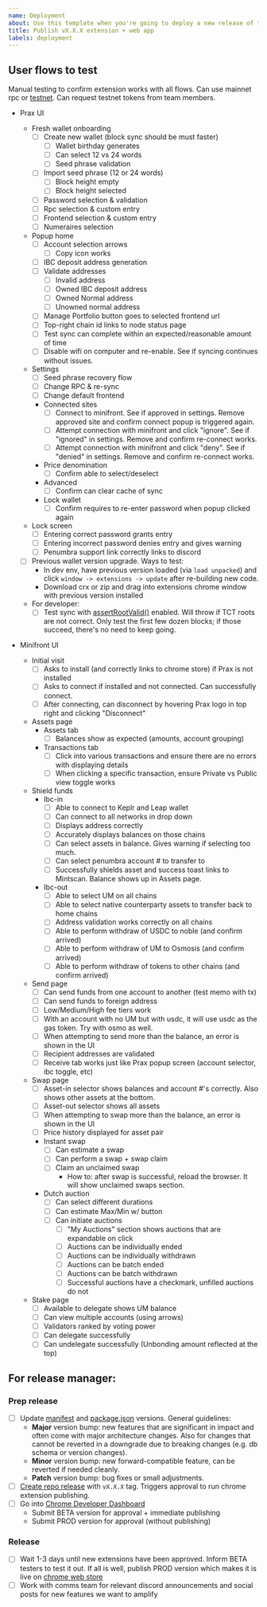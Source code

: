 ```yaml
---
name: Deployment
about: Use this template when you're going to deploy a new release of the extension and web app.
title: Publish vX.X.X extension + web app
labels: deployment
---
```


## User flows to test

Manual testing to confirm extension works with all flows. Can use mainnet rpc or [testnet](https://testnet.plinfra.net/). Can request testnet tokens from team members.

- Prax UI

  - Fresh wallet onboarding
    - [ ] Create new wallet (block sync should be must faster)
      - [ ] Wallet birthday generates
      - [ ] Can select 12 vs 24 words
      - [ ] Seed phrase validation
    - [ ] Import seed phrase (12 or 24 words)
      - [ ] Block height empty
      - [ ] Block height selected
    - [ ] Password selection & validation
    - [ ] Rpc selection & custom entry
    - [ ] Frontend selection & custom entry
    - [ ] Numeraires selection
  - Popup home
    - [ ] Account selection arrows
      - [ ] Copy icon works
    - [ ] IBC deposit address generation
    - [ ] Validate addresses
      - [ ] Invalid address
      - [ ] Owned IBC deposit address
      - [ ] Owned Normal address
      - [ ] Unowned normal address
    - [ ] Manage Portfolio button goes to selected frontend url
    - [ ] Top-right chain id links to node status page
    - [ ] Test sync can complete within an expected/reasonable amount of time
    - [ ] Disable wifi on computer and re-enable. See if syncing continues without issues.
  - Settings
    - [ ] Seed phrase recovery flow
    - [ ] Change RPC & re-sync
    - [ ] Change default frontend
    - Connected sites
      - [ ] Connect to minifront. See if approved in settings. Remove approved site and confirm connect popup is triggered again.
      - [ ] Attempt connection with minifront and click "ignore". See if "ignored" in settings. Remove and confirm re-connect works.
      - [ ] Attempt connection with minifront and click "deny". See if "denied" in settings. Remove and confirm re-connect works.
    - Price denomination
      - [ ] Confirm able to select/deselect
    - Advanced
      - [ ] Confirm can clear cache of sync
    - Lock wallet
      - [ ] Confirm requires to re-enter password when popup clicked again
  - Lock screen
    - [ ] Entering correct password grants entry
    - [ ] Entering incorrect password denies entry and gives warning
    - [ ] Penumbra support link correctly links to discord
  - [ ] Previous wallet version upgrade. Ways to test:
    - In dev env, have previous version loaded (via `load unpacked`) and click `window -> extensions -> update` after re-building new code.
    - Download crx or zip and drag into extensions chrome window with previous version installed
  - For developer:
    - [ ] Test sync with [assertRootValid()](https://github.com/prax-wallet/web/blob/main/docs/debugging.md) enabled. Will throw if TCT roots are not correct. Only test the first few dozen blocks; if those succeed, there's no need to keep going.

- Minifront UI
  - Initial visit
    - [ ] Asks to install (and correctly links to chrome store) if Prax is not installed
    - [ ] Asks to connect if installed and not connected. Can successfully connect.
    - [ ] After connecting, can disconnect by hovering Prax logo in top right and clicking "Disconnect"
  - Assets page
    - Assets tab
      - [ ] Balances show as expected (amounts, account grouping)
    - Transactions tab
      - [ ] Click into various transactions and ensure there are no errors with displaying details
      - [ ] When clicking a specific transaction, ensure Private vs Public view toggle works
  - Shield funds
    - Ibc-in
      - [ ] Able to connect to Keplr and Leap wallet
      - [ ] Can connect to all networks in drop down
      - [ ] Displays address correctly
      - [ ] Accurately displays balances on those chains
      - [ ] Can select assets in balance. Gives warning if selecting too much.
      - [ ] Can select penumbra account # to transfer to
      - [ ] Successfully shields asset and success toast links to Mintscan. Balance shows up in Assets page.
    - Ibc-out
      - [ ] Able to select UM on all chains
      - [ ] Able to select native counterparty assets to transfer back to home chains
      - [ ] Address validation works correctly on all chains
      - [ ] Able to perform withdraw of USDC to noble (and confirm arrived)
      - [ ] Able to perform withdraw of UM to Osmosis (and confirm arrived)
      - [ ] Able to perform withdraw of tokens to other chains (and confirm arrived)
  - Send page
    - [ ] Can send funds from one account to another (test memo with tx)
    - [ ] Can send funds to foreign address
    - [ ] Low/Medium/High fee tiers work
    - [ ] With an account with no UM but with usdc, it will use usdc as the gas token. Try with osmo as well.
    - [ ] When attempting to send more than the balance, an error is shown in the UI
    - [ ] Recipient addresses are validated
    - [ ] Receive tab works just like Prax popup screen (account selector, ibc toggle, etc)
  - Swap page
    - [ ] Asset-in selector shows balances and account #'s correctly. Also shows other assets at the bottom.
    - [ ] Asset-out selector shows all assets
    - [ ] When attempting to swap more than the balance, an error is shown in the UI
    - [ ] Price history displayed for asset pair
    - Instant swap
      - [ ] Can estimate a swap
      - [ ] Can perform a swap + swap claim
      - [ ] Claim an unclaimed swap
        - How to: after swap is successful, reload the browser. It will show unclaimed swaps section.
    - Dutch auction
      - [ ] Can select different durations
      - [ ] Can estimate Max/Min w/ button
      - [ ] Can initiate auctions
        - [ ] "My Auctions" section shows auctions that are expandable on click
        - [ ] Auctions can be individually ended
        - [ ] Auctions can be individually withdrawn
        - [ ] Auctions can be batch ended
        - [ ] Auctions can be batch withdrawn
        - [ ] Successful auctions have a checkmark, unfilled auctions do not
  - Stake page
    - [ ] Available to delegate shows UM balance
    - [ ] Can view multiple accounts (using arrows)
    - [ ] Validators ranked by voting power
    - [ ] Can delegate successfully
    - [ ] Can undelegate successfully (Unbonding amount reflected at the top)

## For release manager:

### Prep release

- [ ] Update [manifest](https://github.com/prax-wallet/web/blob/main/apps/extension/public/manifest.json#L4) and [package.json](https://github.com/prax-wallet/web/blob/main/apps/extension/package.json) versions. General guidelines:
  - **Major** version bump: new features that are significant in impact and often come with major architecture changes. Also for changes that cannot be reverted in a downgrade due to breaking changes (e.g. db schema or version changes).
  - **Minor** version bump: new forward-compatible feature, can be reverted if needed cleanly.
  - **Patch** version bump: bug fixes or small adjustments.
- [ ] [Create repo release](https://github.com/prax-wallet/web/releases/new) with `vX.X.X` tag. Triggers approval to run chrome extension publishing.
- [ ] Go into [Chrome Developer Dashboard](https://chrome.google.com/webstore/devconsole)
  - Submit BETA version for approval + immediate publishing
  - Submit PROD version for approval (without publishing)

### Release

- [ ] Wait 1-3 days until new extensions have been approved. Inform BETA testers to test it out. If all is well, publish PROD version which makes it is live on [chrome web store](https://chromewebstore.google.com/detail/penumbra-wallet/lkpmkhpnhknhmibgnmmhdhgdilepfghe)
- [ ] Work with comms team for relevant discord announcements and social posts for new features we want to amplify
